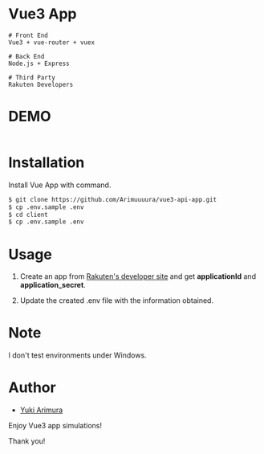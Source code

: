 # Vue3 App

```
# Front End
Vue3 + vue-router + vuex

# Back End
Node.js + Express

# Third Party
Rakuten Developers
```

# DEMO

![]()

# Installation

Install Vue App with command.

```bash
$ git clone https://github.com/Arimuuuura/vue3-api-app.git
$ cp .env.sample .env
$ cd client
$ cp .env.sample .env
```

# Usage

1. Create an app from [Rakuten's developer site](https://webservice.rakuten.co.jp/) and get **applicationId** and **application_secret**.

2. Update the created .env file with the information obtained.

# Note

I don't test environments under Windows.

# Author

- [Yuki Arimura](https://github.com/Arimuuuura)

Enjoy Vue3 app simulations!

Thank you!
